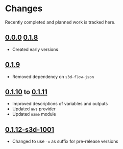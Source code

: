 # Changes
Recently completed and planned work is tracked here.

## [0.0.0](.) [0.1.8](.)
- Created early versions

## [0.1.9](.)
- Removed dependency on `s3d-flow-json`

## [0.1.10](.) to [0.1.11](.)
- Improved descriptions of variables and outputs
- Updated `aws` provider
- Updated `name` module

## [0.1.12-s3d-1001](.)
- Changed to use `-x` as suffix for pre-release versions
